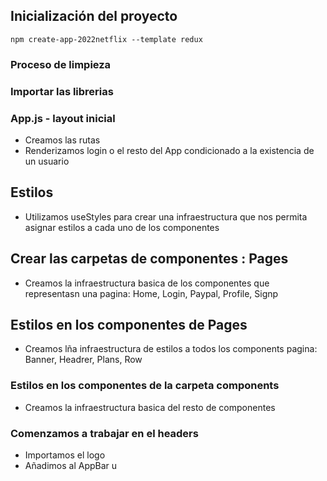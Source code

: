 
## Inicialización del proyecto

`npm create-app-2022netflix --template redux`

### Proceso de limpieza


### Importar las librerias


### App.js - layout inicial

- Creamos las rutas
- Renderizamos login o el resto del App condicionado a la existencia de un usuario

## Estilos

- Utilizamos useStyles para crear una infraestructura que nos permita asignar
estilos a cada uno de los componentes

## Crear las carpetas de componentes : Pages

- Creamos la infraestructura basica de los componentes que representasn una pagina: Home, Login, Paypal, Profile, Signp

## Estilos en los componentes de Pages

- Creamos lña infraestructura de estilos a todos los components pagina: Banner, Headrer, Plans, Row 


### Estilos en los componentes de la carpeta components

- Creamos la infraestructura basica del resto de componentes

### Comenzamos a trabajar en el headers

- Importamos el logo
- Añadimos al AppBar u